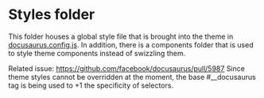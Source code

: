 # Styles folder

This folder houses a global style file that is brought into the theme in [docusaurus.config.js](/docusaurus.config.js). In addition, there is a components folder that is used to style theme components instead of swizzling them.

Related issue: <https://github.com/facebook/docusaurus/pull/5987>
Since theme styles cannot be overridden at the moment, the base #\_\_docusaurus tag is being used to +1 the specificity of selectors.
